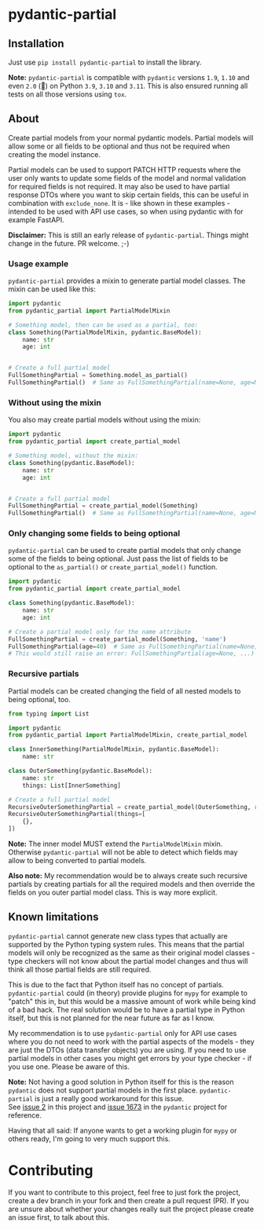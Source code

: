 # pydantic-partial

## Installation

Just use `pip install pydantic-partial` to install the library.

**Note:** `pydantic-partial` is compatible with `pydantic` versions `1.9`, `1.10` and even `2.0` (🥳) on
Python `3.9`, `3.10` and `3.11`. This is also ensured running all tests on all those versions
using `tox`.

## About

Create partial models from your normal pydantic models. Partial models will allow
some or all fields to be optional and thus not be required when creating the model
instance.

Partial models can be used to support PATCH HTTP requests where the user only wants
to update some fields of the model and normal validation for required fields is not
required. It may also be used to have partial response DTOs where you want to skip
certain fields, this can be useful in combination with `exclude_none`. It is - like
shown in these examples - intended to be used with API use cases, so when using
pydantic with for example FastAPI.

**Disclaimer:** This is still an early release of `pydantic-partial`. Things might
change in the future. PR welcome. ;-)

### Usage example

`pydantic-partial` provides a mixin to generate partial model classes. The mixin can
be used like this:

```python
import pydantic
from pydantic_partial import PartialModelMixin

# Something model, then can be used as a partial, too:
class Something(PartialModelMixin, pydantic.BaseModel):
    name: str
    age: int


# Create a full partial model
FullSomethingPartial = Something.model_as_partial()
FullSomethingPartial()  # Same as FullSomethingPartial(name=None, age=None)
```

### Without using the mixin

You also may create partial models without using the mixin:

```python
import pydantic
from pydantic_partial import create_partial_model

# Something model, without the mixin:
class Something(pydantic.BaseModel):
    name: str
    age: int


# Create a full partial model
FullSomethingPartial = create_partial_model(Something)
FullSomethingPartial()  # Same as FullSomethingPartial(name=None, age=None)
```

### Only changing some fields to being optional

`pydantic-partial` can be used to create partial models that only change some
of the fields to being optional. Just pass the list of fields to be optional to
the `as_partial()` or `create_partial_model()` function.

```python
import pydantic
from pydantic_partial import create_partial_model

class Something(pydantic.BaseModel):
    name: str
    age: int

# Create a partial model only for the name attribute
FullSomethingPartial = create_partial_model(Something, 'name')
FullSomethingPartial(age=40)  # Same as FullSomethingPartial(name=None, age=40)
# This would still raise an error: FullSomethingPartial(age=None, ...)
```

### Recursive partials

Partial models can be created changing the field of all nested models to being
optional, too.

```python
from typing import List

import pydantic
from pydantic_partial import PartialModelMixin, create_partial_model

class InnerSomething(PartialModelMixin, pydantic.BaseModel):
    name: str

class OuterSomething(pydantic.BaseModel):
    name: str
    things: List[InnerSomething]

# Create a full partial model
RecursiveOuterSomethingPartial = create_partial_model(OuterSomething, recursive=True)
RecursiveOuterSomethingPartial(things=[
    {},
])
```

**Note:** The inner model MUST extend the `PartialModelMixin` mixin. Otherwise
`pydantic-partial` will not be able to detect which fields may allow to being
converted to partial models.

**Also note:** My recommendation would be to always create such recursive
partials by creating partials for all the required models and then override
the fields on you outer partial model class. This is way more explicit.

## Known limitations

`pydantic-partial` cannot generate new class types that actually are supported by the
Python typing system rules. This means that the partial models will only be recognized
as the same as their original model classes - type checkers will not know about the partial
model changes and thus will think all those partial fields are still required.

This is due to the fact that Python itself has no concept of partials. `pydantic-partial`
could (in theory) provide plugins for `mypy` for example to "patch" this in, but this would
be a massive amount of work while being kind of a bad hack. The real solution would be to
have a partial type in Python itself, but this is not planned for the near future as far
as I know.

My recommendation is to use `pydantic-partial` only for API use cases where you do not
need to work with the partial aspects of the models - they are just the DTOs (data transfer
objects) you are using. If you need to use partial models in other cases you might get
errors by your type checker - if you use one. Please be aware of this.

**Note:** Not having a good solution in Python itself for this is the reason `pydantic` does
not support partial models in the first place. `pydantic-partial` is just a really good
workaround for this issue.  
See [issue 2](https://github.com/team23/pydantic-partial/issues/2) in this project and
[issue 1673](https://github.com/pydantic/pydantic/issues/1673#issuecomment-1557267229)
in the `pydantic` project for reference.

Having that all said: If anyone wants to get a working plugin for `mypy` or others ready,
I'm going to very much support this.

# Contributing

If you want to contribute to this project, feel free to just fork the project,
create a dev branch in your fork and then create a pull request (PR). If you
are unsure about whether your changes really suit the project please create an
issue first, to talk about this.
